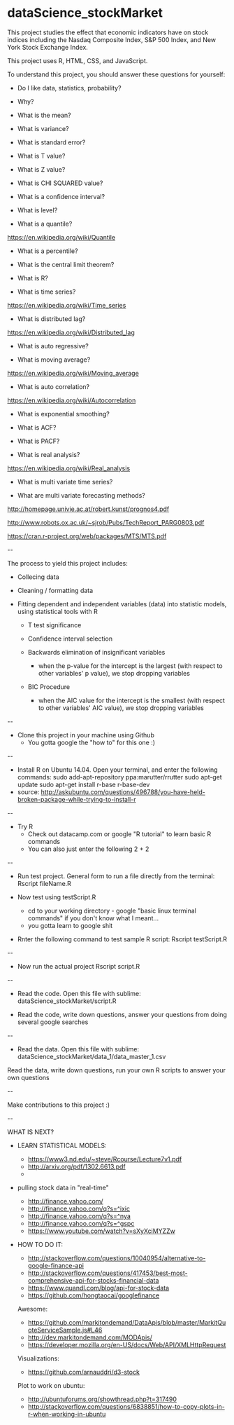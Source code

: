# dataScience_stockMarket

This project studies the effect that economic indicators have on stock indices including the Nasdaq Composite Index, S&P 500 Index, and New York Stock Exchange Index.

This project uses R, HTML, CSS, and JavaScript.


To understand this project, you should answer these questions for yourself:

- Do I like data, statistics, probability?

- Why?

- What is the mean?

- What is variance?

- What is standard error?

- What is T value?

- What is Z value?

- What is CHI SQUARED value?

- What is a confidence interval?

- What is level?

- What is a quantile?  

https://en.wikipedia.org/wiki/Quantile

- What is a percentile?

- What is the central limit theorem?

- What is R?

- What is time series?  

https://en.wikipedia.org/wiki/Time_series

- What is distributed lag?  

https://en.wikipedia.org/wiki/Distributed_lag

- What is auto regressive?

- What is moving average?  

https://en.wikipedia.org/wiki/Moving_average

- What is auto correlation?  

https://en.wikipedia.org/wiki/Autocorrelation

- What is exponential smoothing?

- What is ACF?

- What is PACF?

- What is real analysis?  

https://en.wikipedia.org/wiki/Real_analysis

- What is multi variate time series?

- What are multi variate forecasting methods?

http://homepage.univie.ac.at/robert.kunst/prognos4.pdf

http://www.robots.ox.ac.uk/~sjrob/Pubs/TechReport_PARG0803.pdf

https://cran.r-project.org/web/packages/MTS/MTS.pdf


--

The process to yield this project includes:

- Collecing data

- Cleaning / formatting data

- Fitting dependent and independent variables (data) into statistic models, using statistical tools with R

	- T test significance

	- Confidence interval selection

	- Backwards elimination of insignificant variables

		- when the p-value for the intercept is the largest (with respect to other variables' p value), we stop dropping variables

	- BIC Procedure

		- when the AIC value for the intercept is the smallest (with respect to other variables' AIC value), we stop dropping variables


--

 - Clone this project in your machine using Github
	- You gotta google the "how to" for this one :)

--

 - Install R on Ubuntu 14.04. Open your terminal, and enter the following commands:
		sudo add-apt-repository ppa:marutter/rrutter
		sudo apt-get update
		sudo apt-get install r-base r-base-dev
 - source: http://askubuntu.com/questions/496788/you-have-held-broken-package-while-trying-to-install-r

--

 - Try R
	 - Check out datacamp.com or google "R tutorial" to learn basic R commands
	 - You can also just enter the following
		2 + 2

--

 - Run test project. General form to run a file directly from the terminal:
		Rscript fileName.R

 - Now test using testScript.R
	- cd to your working directory - google "basic linux terminal commands" if you don't know what I meant... 
	- you gotta learn to google shit

 - Rnter the following command to test sample R script:
		Rscript testScript.R

--

 - Now run the actual project 
		Rscript script.R

--

 - Read the code. Open this file with sublime: 
		dataScience_stockMarket/script.R

 - Read the code, write down questions, answer your questions from doing several google searches

--

 - Read the data. Open this file with sublime: 
		dataScience_stockMarket/data_1/data_master_1.csv

Read the data, write down questions, run your own R scripts to answer your own questions
	
--

Make contributions to this project :)

--

WHAT IS NEXT?

 - LEARN STATISTICAL MODELS:
 	- https://www3.nd.edu/~steve/Rcourse/Lecture7v1.pdf
 	- http://arxiv.org/pdf/1302.6613.pdf
 	- 

 - pulling stock data in "real-time"
 	- http://finance.yahoo.com/
 	- http://finance.yahoo.com/q?s=^ixic
 	- http://finance.yahoo.com/q?s=^nya
 	- http://finance.yahoo.com/q?s=^gspc
 	- https://www.youtube.com/watch?v=sXyXciMYZZw

 - HOW TO DO IT:
 	- http://stackoverflow.com/questions/10040954/alternative-to-google-finance-api
 	- http://stackoverflow.com/questions/417453/best-most-comprehensive-api-for-stocks-financial-data
 	- https://www.quandl.com/blog/api-for-stock-data
 	- https://github.com/hongtaocai/googlefinance

 	Awesome:
 	- https://github.com/markitondemand/DataApis/blob/master/MarkitQuoteServiceSample.js#L46
 	- http://dev.markitondemand.com/MODApis/
 	- https://developer.mozilla.org/en-US/docs/Web/API/XMLHttpRequest

 	Visualizations:
 	- https://github.com/arnauddri/d3-stock

 	Plot to work on ubuntu:
 	- http://ubuntuforums.org/showthread.php?t=317490
 	- http://stackoverflow.com/questions/6838851/how-to-copy-plots-in-r-when-working-in-ubuntu
